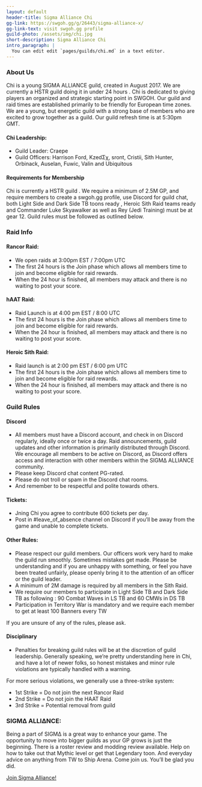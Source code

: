```yaml
---
layout: default
header-title: Sigma Alliance Chi
gg-link: https://swgoh.gg/g/26443/sigma-alliance-x/
gg-link-text: visit swgoh.gg profile
guild-photo: /assets/img/chi.jpg
short-description: Sigma Alliance Chi
intro_paragraph: |
  You can edit edit `pages/guilds/chi.md` in a text editor.
---
```


### About Us

Chi is a young SIGMA ALLIANCE guild, created in August 2017. We are currently a HSTR guild doing it in under 24 hours . Chi is dedicated to giving players an organized and strategic starting point in SWGOH. Our guild and raid times are established primarily to be friendly for European time zones. We are a young, but energetic guild with a strong base of members who are excited to grow together as a guild.
Our guild refresh time is at 5:30pm GMT.

#### Chi Leadership:

* Guild Leader: Craepe
* Guild Officers: Harrison Ford, KzedΣχ, sront, Cristii, Sith Hunter, Orbinack, Auselan, Fuwic, Valin and Ubiquitous

#### Requirements for Membership

Chi is currently a HSTR guild . We require a minimum of 2.5M GP, and require members to create a swgoh.gg profile, use Discord for guild chat, both Light Side and Dark Side TB toons ready , Heroic Sith Raid teams ready and Commander Luke Skyawalker as well as Rey (Jedi Training) must be at gear 12.  Guild rules must be followed as outlined below.


### Raid Info

#### Rancor Raid:

* We open raids at 3:00pm EST / 7:00pm UTC
* The first 24 hours is the Join phase which allows all members time to join and become eligible for raid rewards.
* When the 24 hour is finished, all members may attack and there is no waiting to post your score.

#### hAAT Raid:

* Raid Launch is at 4:00 pm EST / 8:00 UTC
* The first 24 hours is the Join phase which allows all members time to join and become eligible for raid rewards.
* When the 24 hour is finished, all members may attack and there is no waiting to post your score.

#### Heroic Sith Raid:

* Raid launch is at 2:00 pm EST / 6:00 pm UTC
* The first 24 hours is the Join phase which allows all members time to join and become eligible for raid rewards.
* When the 24 hour is finished, all members may attack and there is no waiting to post your score.

### Guild Rules

#### Discord

* All members must have a Discord account, and check in on Discord regularly, ideally once or twice a day. Raid announcements, guild updates and other information is primarily distributed through Discord. We encourage all members to be active on Discord, as Discord offers access and interaction with other members within the SIGMΔ ALLIANCE community.
* Please keep Discord chat content PG-rated.
* Please do not troll or spam in the Discord chat rooms.
* And remember to be respectful and polite towards others.

#### Tickets:

* Jning Chi you agree to contribute 600 tickets per day.
* Post in #leave_of_absence channel on Discord if you’ll be away from the game and unable to complete tickets.

#### Other Rules:

* Please respect our guild members. Our officers work very hard to make the guild run smoothly. Sometimes mistakes get made. Please be understanding and if you are unhappy with something, or feel you have been treated unfairly, please openly bring it to the attention of an officer or the guild leader.
* A minimum of 2M damage is required by all members in the Sith Raid.
* We require our members to participate in Light Side TB and Dark Side TB as following : 90 Combat Waves in LS TB and 60 CMWs in DS TB
* Participation in Territory War is mandatory and we require each member to get at least 100 Banners every TW

If you are unsure of any of the rules, please ask.


#### Disciplinary

* Penalties for breaking guild rules will be at the discretion of guild leadership. Generally speaking, we’re pretty understanding here in Chi, and have a lot of newer folks, so honest mistakes and minor rule violations are typically handled with a warning.

For more serious violations, we generally use a three-strike system:

* 1st Strike = Do not join the next Rancor Raid
* 2nd Strike = Do not join the HAAT Raid
* 3rd Strike = Potential removal from guild


### SIGMΔ ALLIΔNCE:

Being a part of SIGMΔ is a great way to enhance your game. The opportunity to move into bigger guilds as your GP grows is just the beginning. There is a roster review and modding review available. Help on how to take out that Mythic level or get that Legendary toon. And everyday advice on anything from TW to Ship Arena. Come join us. You’ll be glad you did.




[Join Sigma Alliance!](https://discord.gg/V33Kfaj)
